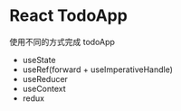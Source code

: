 # React TodoApp

使用不同的方式完成 todoApp

* useState
* useRef(forward + useImperativeHandle)
* useReducer
* useContext
* redux